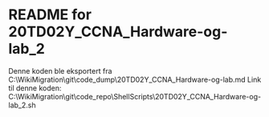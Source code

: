 # README for 20TD02Y_CCNA_Hardware-og-lab_2
Denne koden ble eksportert fra C:\WikiMigration\git\code_dump\20TD02Y_CCNA_Hardware-og-lab.md
Link til denne koden: C:\WikiMigration\git\code_repo\ShellScripts\20TD02Y_CCNA_Hardware-og-lab_2.sh
